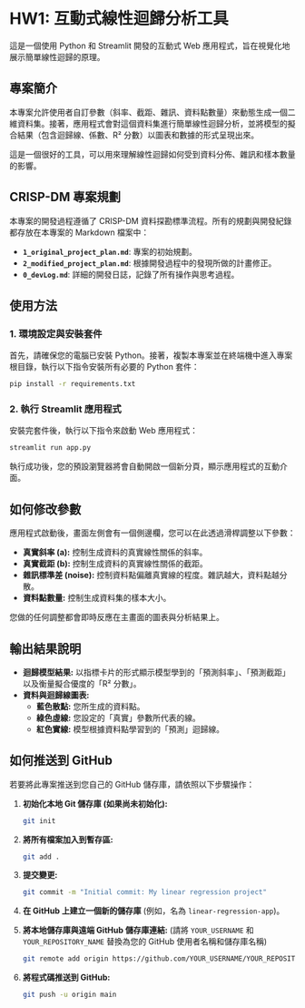 # HW1: 互動式線性迴歸分析工具

這是一個使用 Python 和 Streamlit 開發的互動式 Web 應用程式，旨在視覺化地展示簡單線性迴歸的原理。

## 專案簡介

本專案允許使用者自訂參數（斜率、截距、雜訊、資料點數量）來動態生成一個二維資料集。接著，應用程式會對這個資料集進行簡單線性迴歸分析，並將模型的擬合結果（包含迴歸線、係數、R² 分數）以圖表和數據的形式呈現出來。

這是一個很好的工具，可以用來理解線性迴歸如何受到資料分佈、雜訊和樣本數量的影響。

## CRISP-DM 專案規劃

本專案的開發過程遵循了 CRISP-DM 資料探勘標準流程。所有的規劃與開發紀錄都存放在本專案的 Markdown 檔案中：

- **`1_original_project_plan.md`**: 專案的初始規劃。
- **`2_modified_project_plan.md`**: 根據開發過程中的發現所做的計畫修正。
- **`0_devLog.md`**: 詳細的開發日誌，記錄了所有操作與思考過程。

## 使用方法

### 1. 環境設定與安裝套件

首先，請確保您的電腦已安裝 Python。接著，複製本專案並在終端機中進入專案根目錄，執行以下指令安裝所有必要的 Python 套件：

```bash
pip install -r requirements.txt
```

### 2. 執行 Streamlit 應用程式

安裝完套件後，執行以下指令來啟動 Web 應用程式：

```bash
streamlit run app.py
```

執行成功後，您的預設瀏覽器將會自動開啟一個新分頁，顯示應用程式的互動介面。

## 如何修改參數

應用程式啟動後，畫面左側會有一個側邊欄，您可以在此透過滑桿調整以下參數：

- **真實斜率 (a):** 控制生成資料的真實線性關係的斜率。
- **真實截距 (b):** 控制生成資料的真實線性關係的截距。
- **雜訊標準差 (noise):** 控制資料點偏離真實線的程度。雜訊越大，資料點越分散。
- **資料點數量:** 控制生成資料集的樣本大小。

您做的任何調整都會即時反應在主畫面的圖表與分析結果上。

## 輸出結果說明

- **迴歸模型結果:** 以指標卡片的形式顯示模型學到的「預測斜率」、「預測截距」以及衡量擬合優度的「R² 分數」。
- **資料與迴歸線圖表:**
  - **藍色散點:** 您所生成的資料點。
  - **綠色虛線:** 您設定的「真實」參數所代表的線。
  - **紅色實線:** 模型根據資料點學習到的「預測」迴歸線。

## 如何推送到 GitHub

若要將此專案推送到您自己的 GitHub 儲存庫，請依照以下步驟操作：

1.  **初始化本地 Git 儲存庫 (如果尚未初始化):**
    ```bash
    git init
    ```

2.  **將所有檔案加入到暫存區:**
    ```bash
    git add .
    ```

3.  **提交變更:**
    ```bash
    git commit -m "Initial commit: My linear regression project"
    ```

4.  **在 GitHub 上建立一個新的儲存庫** (例如，名為 `linear-regression-app`)。

5.  **將本地儲存庫與遠端 GitHub 儲存庫連結:**
    (請將 `YOUR_USERNAME` 和 `YOUR_REPOSITORY_NAME` 替換為您的 GitHub 使用者名稱和儲存庫名稱)
    ```bash
    git remote add origin https://github.com/YOUR_USERNAME/YOUR_REPOSITORY_NAME.git
    ```

6.  **將程式碼推送到 GitHub:**
    ```bash
    git push -u origin main
    ```
